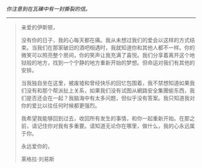 _你注意到在瓦礫中有一封撕裂的信。_

---

> 亲爱的伊斯顿，
>
> 没有你的日子，我的心每天都在痛。我从未想过我们的爱会以这样的方式结束。当我们在那家破旧的酒吧相遇时，我就知道你和其他人都不一样。你的微笑可以照亮整个房间，你的笑声让我充满了喜悦。我们分享着离开这个地狱般的地方，找到一个宁静的地方重新开始的梦想。但命运对我们有其他的安排。
>
> 当我独自坐在这里，被废墟和曾经快乐的回忆包围着，我不禁想知道如果我们没有和那个帮派扯上关系，如果我们没有试图从網路安全集團偷东西，我们是否还会在一起？我脑海中有太多问题，但似乎没有答案。我只知道我对你的爱比以往任何时候都更强烈。
>
> 我希望我能够回到过去，收回所有发生的事情，和你一起重新开始。在那之前，请记住你对我有多重要。请知道无论你在哪里，做什么，我的心永远属于你。
>
> 永远爱你的，
>
> 莱格拉·刘易斯
